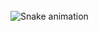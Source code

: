 <br clear="both">

<img src="https://raw.githubusercontent.com/KaimoTestas/README.md/3dce61dc36593594326918f939d9855fc16df4ea/snake.svg" alt="Snake animation" />

###
